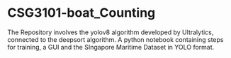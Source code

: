 # CSG3101-boat_Counting
The Repository involves the yolov8 algorithm developed by Ultralytics, connected to the deepsort algorithm. A python notebook containing steps for training, a GUI and the SIngapore Maritime Dataset in YOLO format.
